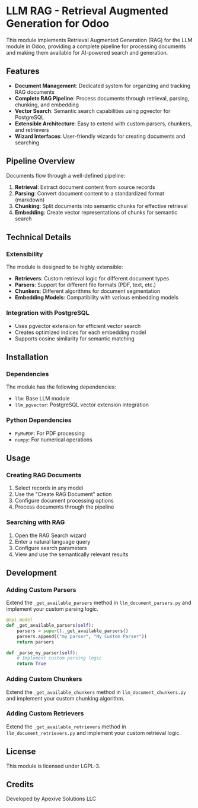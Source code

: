 # LLM RAG - Retrieval Augmented Generation for Odoo

This module implements Retrieval Augmented Generation (RAG) for the LLM module in Odoo, providing a complete pipeline for processing documents and making them available for AI-powered search and generation.

## Features

- **Document Management**: Dedicated system for organizing and tracking RAG documents
- **Complete RAG Pipeline**: Process documents through retrieval, parsing, chunking, and embedding
- **Vector Search**: Semantic search capabilities using pgvector for PostgreSQL
- **Extensible Architecture**: Easy to extend with custom parsers, chunkers, and retrievers
- **Wizard Interfaces**: User-friendly wizards for creating documents and searching

## Pipeline Overview

Documents flow through a well-defined pipeline:

1. **Retrieval**: Extract document content from source records
2. **Parsing**: Convert document content to a standardized format (markdown)
3. **Chunking**: Split documents into semantic chunks for effective retrieval
4. **Embedding**: Create vector representations of chunks for semantic search

## Technical Details

### Extensibility

The module is designed to be highly extensible:

- **Retrievers**: Custom retrieval logic for different document types
- **Parsers**: Support for different file formats (PDF, text, etc.)
- **Chunkers**: Different algorithms for document segmentation
- **Embedding Models**: Compatibility with various embedding models

### Integration with PostgreSQL

- Uses pgvector extension for efficient vector search
- Creates optimized indices for each embedding model
- Supports cosine similarity for semantic matching

## Installation

### Dependencies

The module has the following dependencies:

- `llm`: Base LLM module
- `llm_pgvector`: PostgreSQL vector extension integration

### Python Dependencies

- `PyMuPDF`: For PDF processing
- `numpy`: For numerical operations

## Usage

### Creating RAG Documents

1. Select records in any model
2. Use the "Create RAG Document" action
3. Configure document processing options
4. Process documents through the pipeline

### Searching with RAG

1. Open the RAG Search wizard
2. Enter a natural language query
3. Configure search parameters
4. View and use the semantically relevant results

## Development

### Adding Custom Parsers

Extend the `_get_available_parsers` method in `llm_document_parsers.py` and implement your custom parsing logic.

```python
@api.model
def _get_available_parsers(self):
    parsers = super()._get_available_parsers()
    parsers.append(("my_parser", "My Custom Parser"))
    return parsers

def _parse_my_parser(self):
    # Implement custom parsing logic
    return True
```

### Adding Custom Chunkers

Extend the `_get_available_chunkers` method in `llm_document_chunkers.py` and implement your custom chunking algorithm.

### Adding Custom Retrievers

Extend the `_get_available_retrievers` method in `llm_document_retrievers.py` and implement your custom retrieval logic.

## License

This module is licensed under LGPL-3.

## Credits

Developed by Apexive Solutions LLC

